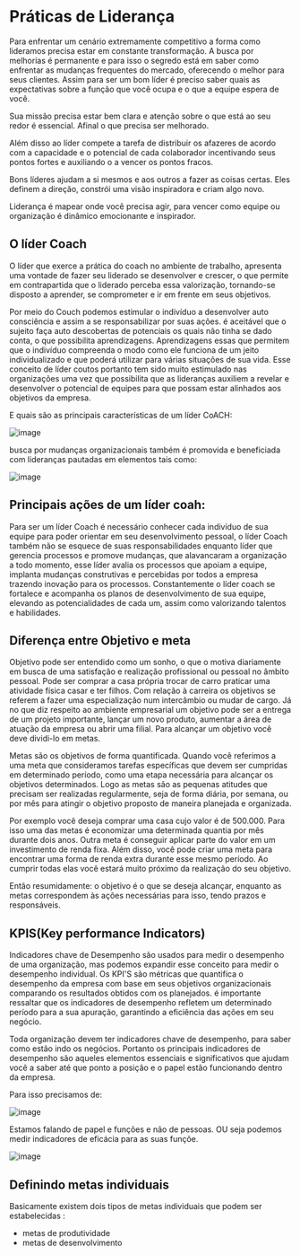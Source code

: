# Práticas de Liderança

Para enfrentar um cenário extremamente competitivo a forma como lideramos precisa estar em constante transformação. A busca por melhorias é permanente e para isso o segredo está em saber como enfrentar as mudanças frequentes do mercado, oferecendo o melhor para seus clientes. Assim para ser um bom líder é preciso saber quais as expectativas sobre a função que você ocupa e o que a equipe espera de você.

Sua missão precisa estar bem clara e atenção sobre o que está ao seu redor é essencial. Afinal o que precisa ser melhorado.

Além disso ao líder compete a tarefa de distribuir os afazeres de acordo com a capacidade e o potencial de cada colaborador incentivando seus pontos fortes e auxiliando o a vencer os pontos fracos.

Bons líderes ajudam a si mesmos e aos outros a fazer as coisas certas. Eles definem a direção, constrói uma visão inspiradora e criam algo novo.

Liderança é mapear onde você precisa agir, para vencer como equipe ou organização é dinâmico emocionante e inspirador.

## O líder Coach

O líder que exerce a prática do coach no ambiente de trabalho, apresenta uma vontade de fazer seu liderado se desenvolver e crescer, o que permite em contrapartida que o liderado perceba essa valorização, tornando-se disposto a aprender, se comprometer e ir em frente em seus objetivos.

Por meio do Couch podemos estimular o indivíduo a desenvolver auto consciência e assim a se responsabilizar por suas ações. é aceitável que o sujeito faça auto descobertas de potenciais os quais não tinha se dado conta, o que possibilita aprendizagens. Aprendizagens essas que permitem que o indivíduo compreenda o modo como ele funciona de um jeito individualizado e que poderá utilizar para várias situações de sua vida. Esse conceito de líder coutos portanto tem sido muito estimulado nas organizações uma vez que possibilita que as lideranças auxiliem a revelar e desenvolver o potencial de equipes para que possam estar alinhados aos objetivos da empresa.

E quais são as principais características de um líder CoACH:

![image](https://user-images.githubusercontent.com/52088444/236550922-b71d313d-8973-422e-9cdb-204280d5754d.png)

busca por mudanças organizacionais também é promovida e beneficiada com lideranças pautadas em elementos tais como:

![image](https://user-images.githubusercontent.com/52088444/236551240-d84cbf00-2986-4232-8c60-830cd4603f45.png)

## Principais ações de um líder coah:

Para ser um líder Coach é necessário conhecer cada indivíduo de sua equipe para poder orientar em seu desenvolvimento pessoal, o líder Coach também não se esquece de suas responsabilidades enquanto líder que gerencia processos e promove mudanças, que alavancaram a organização a todo momento, esse líder avalia os processos que apoiam a equipe, implanta mudanças construtivas e percebidas por todos a empresa trazendo inovação para os processos. Constantemente o líder coach se fortalece e acompanha os planos de desenvolvimento de sua equipe, elevando as potencialidades de cada um, assim como valorizando talentos e habilidades.


## Diferença entre Objetivo e meta

Objetivo pode ser entendido como um sonho, o que o motiva diariamente em busca de uma satisfação e realização profissional ou pessoal no âmbito pessoal. Pode ser comprar a casa própria trocar de carro praticar uma atividade física casar e ter filhos. Com relação à carreira os objetivos se referem a fazer uma especialização num intercâmbio ou mudar de cargo. Já no que diz respeito ao ambiente empresarial um objetivo pode ser a entrega de um projeto importante, lançar um novo produto, aumentar a área de atuação da empresa ou abrir uma filial. Para alcançar um objetivo você deve dividi-lo em metas. 

Metas são os objetivos de forma quantificada. Quando você referimos a uma meta que consideramos tarefas específicas que devem ser cumpridas em determinado período, como uma etapa necessária para alcançar os objetivos determinados. Logo as metas são as pequenas atitudes que precisam ser realizadas regularmente, seja de forma diária, por semana, ou por mês para atingir o objetivo proposto de maneira planejada e organizada.

Por exemplo você deseja comprar uma casa cujo valor é de 500.000. Para isso uma das metas é economizar uma determinada quantia por mês durante dois anos. Outra meta é conseguir aplicar parte do valor em um investimento de renda fixa. Além disso, você pode criar uma meta para encontrar uma forma de renda extra durante esse mesmo período. Ao cumprir todas elas você estará muito próximo da realização do seu objetivo.

Então resumidamente: o objetivo é o que se deseja alcançar, enquanto as metas correspondem às ações necessárias para isso, tendo prazos e responsáveis.

## KPIS(Key performance Indicators)

Indicadores chave de Desempenho são usados para medir o desempenho de uma organização, mas podemos expandir esse conceito para medir o desempenho individual.
Os KPI'S são métricas que quantifica o desempenho da empresa com base em seus objetivos organizacionais comparando os resultados obtidos com os planejados.
é importante ressaltar que os indicadores de desempenho refletem um determinado período para a sua apuração, garantindo a eficiência das ações em seu negócio.

Toda organização devem ter indicadores chave de desempenho, para saber como estão indo os negócios. Portanto os principais indicadores de desempenho são aqueles elementos essenciais e significativos que ajudam você a saber até que ponto a posição e o papel estão funcionando dentro da empresa.

Para isso precisamos de:

![image](https://github.com/aevilesaguiar/formacao-agile-master/assets/52088444/534484fc-fc12-40e5-b902-9a570117338a)

Estamos falando de papel e funções e não de pessoas. OU seja podemos medir indicadores de eficácia para as suas funçõe.

![image](https://github.com/aevilesaguiar/formacao-agile-master/assets/52088444/270d0dc3-ca44-4362-9f87-98d5d5a157a3)

## Definindo metas individuais

Basicamente existem dois tipos de metas individuais que podem ser estabelecidas :

- metas de produtividade
- metas de desenvolvimento








